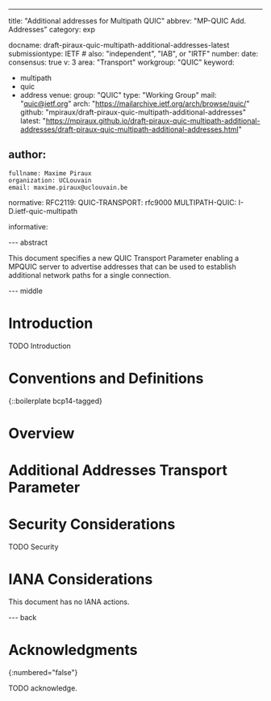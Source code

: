---
title: "Additional addresses for Multipath QUIC"
abbrev: "MP-QUIC Add. Addresses"
category: exp

docname: draft-piraux-quic-multipath-additional-addresses-latest
submissiontype: IETF  # also: "independent", "IAB", or "IRTF"
number:
date:
consensus: true
v: 3
area: "Transport"
workgroup: "QUIC"
keyword:
 - multipath
 - quic
 - address
venue:
  group: "QUIC"
  type: "Working Group"
  mail: "quic@ietf.org"
  arch: "https://mailarchive.ietf.org/arch/browse/quic/"
  github: "mpiraux/draft-piraux-quic-multipath-additional-addresses"
  latest: "https://mpiraux.github.io/draft-piraux-quic-multipath-additional-addresses/draft-piraux-quic-multipath-additional-addresses.html"

author:
 -
    fullname: Maxime Piraux
    organization: UCLouvain
    email: maxime.piraux@uclouvain.be

normative:
  RFC2119:
  QUIC-TRANSPORT: rfc9000
  MULTIPATH-QUIC: I-D.ietf-quic-multipath

informative:


--- abstract

This document specifies a new QUIC Transport Parameter enabling a MPQUIC server
to advertise addresses that can be used to establish additional network paths for a single connection.

--- middle

# Introduction

TODO Introduction

# Conventions and Definitions

{::boilerplate bcp14-tagged}

# Overview

# Additional Addresses Transport Parameter

# Security Considerations

TODO Security


# IANA Considerations

This document has no IANA actions.


--- back

# Acknowledgments
{:numbered="false"}

TODO acknowledge.

